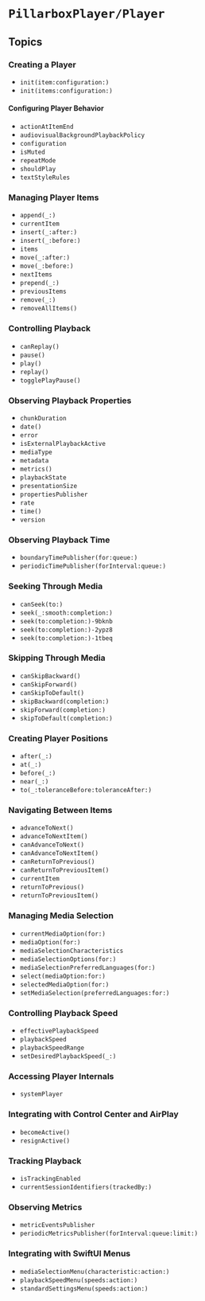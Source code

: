 # ``PillarboxPlayer/Player``

## Topics

### Creating a Player

- ``init(item:configuration:)``
- ``init(items:configuration:)``

#### Configuring Player Behavior

- ``actionAtItemEnd``
- ``audiovisualBackgroundPlaybackPolicy``
- ``configuration``
- ``isMuted``
- ``repeatMode``
- ``shouldPlay``
- ``textStyleRules``

### Managing Player Items

- ``append(_:)``
- ``currentItem``
- ``insert(_:after:)``
- ``insert(_:before:)``
- ``items``
- ``move(_:after:)``
- ``move(_:before:)``
- ``nextItems``
- ``prepend(_:)``
- ``previousItems``
- ``remove(_:)``
- ``removeAllItems()``

### Controlling Playback

- ``canReplay()``
- ``pause()``
- ``play()``
- ``replay()``
- ``togglePlayPause()``

### Observing Playback Properties

- ``chunkDuration``
- ``date()``
- ``error``
- ``isExternalPlaybackActive``
- ``mediaType``
- ``metadata``
- ``metrics()``
- ``playbackState``
- ``presentationSize``
- ``propertiesPublisher``
- ``rate``
- ``time()``
- ``version``

### Observing Playback Time

- ``boundaryTimePublisher(for:queue:)``
- ``periodicTimePublisher(forInterval:queue:)``

### Seeking Through Media

- ``canSeek(to:)``
- ``seek(_:smooth:completion:)``
- ``seek(to:completion:)-9bknb``
- ``seek(to:completion:)-2ypz8``
- ``seek(to:completion:)-1tbeq``

### Skipping Through Media

- ``canSkipBackward()``
- ``canSkipForward()``
- ``canSkipToDefault()``
- ``skipBackward(completion:)``
- ``skipForward(completion:)``
- ``skipToDefault(completion:)``

### Creating Player Positions

- ``after(_:)``
- ``at(_:)``
- ``before(_:)``
- ``near(_:)``
- ``to(_:toleranceBefore:toleranceAfter:)``

### Navigating Between Items

- ``advanceToNext()``
- ``advanceToNextItem()``
- ``canAdvanceToNext()``
- ``canAdvanceToNextItem()``
- ``canReturnToPrevious()``
- ``canReturnToPreviousItem()``
- ``currentItem``
- ``returnToPrevious()``
- ``returnToPreviousItem()``

### Managing Media Selection

- ``currentMediaOption(for:)``
- ``mediaOption(for:)``
- ``mediaSelectionCharacteristics``
- ``mediaSelectionOptions(for:)``
- ``mediaSelectionPreferredLanguages(for:)``
- ``select(mediaOption:for:)``
- ``selectedMediaOption(for:)``
- ``setMediaSelection(preferredLanguages:for:)``

### Controlling Playback Speed

- ``effectivePlaybackSpeed``
- ``playbackSpeed``
- ``playbackSpeedRange``
- ``setDesiredPlaybackSpeed(_:)``

### Accessing Player Internals

- ``systemPlayer``

### Integrating with Control Center and AirPlay

- ``becomeActive()``
- ``resignActive()``

### Tracking Playback

- ``isTrackingEnabled``
- ``currentSessionIdentifiers(trackedBy:)``

### Observing Metrics

- ``metricEventsPublisher``
- ``periodicMetricsPublisher(forInterval:queue:limit:)``

### Integrating with SwiftUI Menus

- ``mediaSelectionMenu(characteristic:action:)``
- ``playbackSpeedMenu(speeds:action:)``
- ``standardSettingsMenu(speeds:action:)``
